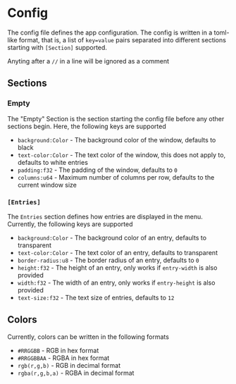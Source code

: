 # Config

The config file defines the app configuration. The config is written in a
toml-like format, that is, a list of `key=value` pairs separated into different
sections starting with `[Section]` supported.

Anyting after a `//` in a line will be ignored as a comment

## Sections

### Empty

The "Empty" Section is the section starting the config file before any other
sections begin. Here, the following keys are supported

- `background:Color` - The background color of the window, defaults to black
- `text-color:Color` - The text color of the window, this does not apply to,
  defaults to white entries
- `padding:f32` - The padding of the window, defaults to `0`
- `columns:u64` - Maximum number of columns per row, defaults to the current
  window size

### `[Entries]`

The `Entries` section defines how entries are displayed in the menu. Currently,
the following keys are supported

- `background:Color` - The background color of an entry, defaults to transparent
- `text-color:Color` - The text color of an entry, defaults to transparent
- `border-radius:u8` - The border radius of an entry, defaults to `0`
- `height:f32` - The height of an entry, only works if `entry-width` is also
  provided
- `width:f32` - The width of an entry, only works if `entry-height` is also
  provided
- `text-size:f32` - The text size of entries, defaults to `12`

## Colors

Currently, colors can be written in the following formats

- `#RRGGBB` - RGB in hex format
- `#RRGGBBAA` - RGBA in hex format
- `rgb(r,g,b)` - RGB in decimal format
- `rgba(r,g,b,a)` - RGBA in decimal format
